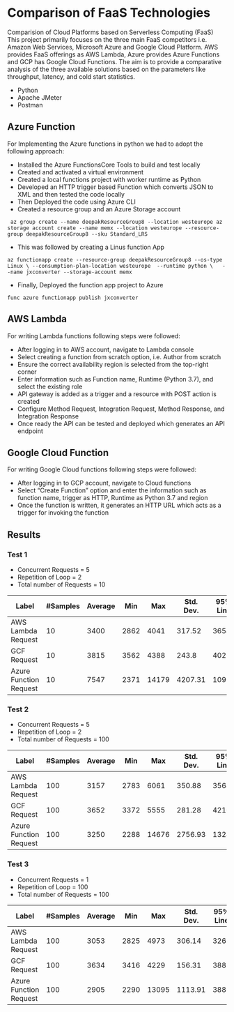 # Comparison of FaaS Technologies
Comparision of Cloud Platforms based on Serverless Computing (FaaS)
This project primarily focuses on the three main FaaS competitors i.e. Amazon Web Services, Microsoft Azure and Google Cloud Platform. AWS provides FaaS offerings as AWS Lambda, Azure provides Azure Functions and GCP has Google Cloud Functions. The aim is to provide a comparative analysis of the three available solutions based on the parameters like throughput, latency, and cold start statistics.

- Python
- Apache JMeter
- Postman

## Azure Function
For Implementing the Azure functions in python we had to adopt the following approach:
- Installed the Azure FunctionsCore Tools to build and test locally
- Created and activated a virtual environment
- Created a local functions project with worker runtime as Python
- Developed an HTTP trigger based Function which converts JSON to XML and then tested the code locally
- Then Deployed the code using Azure CLI
- Created a resource group and an Azure Storage account

` az group create --name deepakResourceGroup8 --location westeurope
az storage account create --name memx --location westeurope --resource-group deepakResourceGroup8 --sku Standard_LRS`

- This was followed by creating a Linus function App

`az functionapp create --resource-group deepakResourceGroup8 --os-type Linux \ --consumption-plan-location westeurope  --runtime python \   --name jxconverter --storage-account memx`
- Finally, Deployed the function app project to Azure

`func azure functionapp publish jxconverter`

## AWS Lambda
For writing Lambda functions following steps were followed:
- After logging in to AWS account, navigate to Lambda console
- Select creating a function from scratch option, i.e. Author from scratch
- Ensure the correct availability region is selected from the top-right corner
- Enter information such as Function name, Runtime (Python 3.7), and select the existing role
- API gateway is added as a trigger and a resource with POST action is created
- Configure Method Request, Integration Request, Method Response, and Integration Response
- Once ready the API can be tested and deployed which generates an API endpoint

## Google Cloud Function
For writing Google Cloud functions following steps were followed:
- After logging in to GCP account, navigate to Cloud functions
- Select “Create Function” option and enter the information such as function name, trigger as HTTP, Runtime as Python 3.7 and region
- Once the function is written, it generates an HTTP URL which acts as a trigger for invoking the function

## Results
### Test 1
- Concurrent Requests = 5
- Repetition of Loop = 2
- Total number of Requests = 10


| Label                  | #Samples | Average | Min  | Max   | Std. Dev. | 95% Line | 99% Line | Throughput | Received KB/sec | Sent KB/sec | Avg. Bytes |
|------------------------|----------|---------|------|-------|-----------|----------|----------|------------|-----------------|-------------|------------|
| AWS Lambda Request     | 10       | 3400    | 2862 | 4041  | 317.52    | 3654     | 4041     | 0.4555     | 327.05          | 347.56      | 735239     |
| GCF Request            | 10       | 3815    | 3562 | 4388  | 243.8     | 4026     | 4388     | 0.44462    | 319.22          | 339.26      | 735191.8   |
| Azure Function Request | 10       | 7547    | 2371 | 14179 | 4207.31   | 10934    | 14179    | 0.31444    | 225.79          | 239.93      | 735298.4   |

### Test 2
- Concurrent Requests = 5
- Repetition of Loop = 2
- Total number of Requests = 100

| Label                  | #Samples | Average | Min  | Max   | Std. Dev. | 95% Line | 99% Line | Throughput | Received KB/sec | Sent KB/sec | Avg. Bytes |
|------------------------|----------|---------|------|-------|-----------|----------|----------|------------|-----------------|-------------|------------|
| AWS Lambda Request     | 100      | 3157    | 2783 | 6061  | 350.88    | 3564     | 3810     | 0.49217    | 353.38          | 375.54      | 735239     |
| GCF Request            | 100      | 3652    | 3372 | 5555  | 281.28    | 4210     | 4438     | 0.49248    | 353.58          | 375.77      | 735191.7   |
| Azure Function Request | 100      | 3250    | 2288 | 14676 | 2756.93   | 13246    | 14587    | 0.49378    | 354.57          | 376.78      | 735318.4   |


### Test 3
- Concurrent Requests = 1
- Repetition of Loop = 100
- Total number of Requests = 100

| Label                  | #Samples | Average | Min  | Max   | Std. Dev. | 95% Line | 99% Line | Throughput | Received KB/sec | Sent KB/sec | Avg. Bytes |
|------------------------|----------|---------|------|-------|-----------|----------|----------|------------|-----------------|-------------|------------|
| AWS Lambda Request     | 100      | 3053    | 2825 | 4973  | 306.14    | 3265     | 4637     | 0.10471    | 75.18           | 79.89       | 735239     |
| GCF Request            | 100      | 3634    | 3416 | 4229  | 156.31    | 3887     | 4221     | 0.10472    | 75.18           | 79.9        | 735193.2   |
| Azure Function Request | 100      | 2905    | 2290 | 13095 | 1113.91   | 3886     | 4552     | 0.10481    | 75.26           | 79.97       | 735314.1   |

